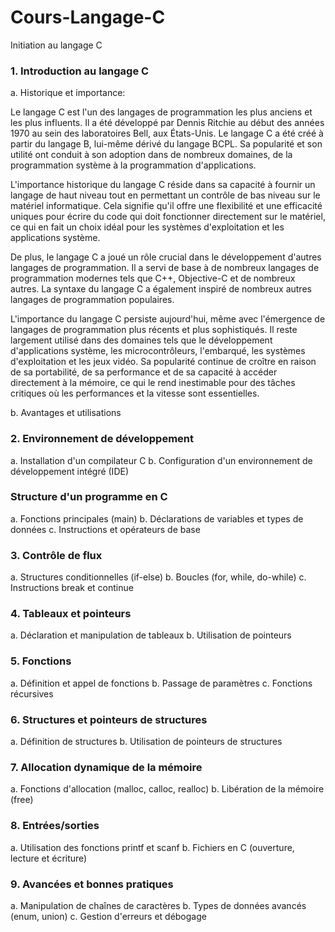 # Cours-Langage-C
Initiation au langage C
### 1. Introduction au langage C
 a. Historique et importance:
 
 Le langage C est l'un des langages de programmation les plus anciens et les plus influents. Il a été développé par Dennis Ritchie au début des années 1970 au sein des laboratoires Bell, aux États-Unis. Le langage C a été créé à partir du langage B, lui-même dérivé du langage BCPL. Sa popularité et son utilité ont conduit à son adoption dans de nombreux domaines, de la programmation système à la programmation d'applications.

L'importance historique du langage C réside dans sa capacité à fournir un langage de haut niveau tout en permettant un contrôle de bas niveau sur le matériel informatique. Cela signifie qu'il offre une flexibilité et une efficacité uniques pour écrire du code qui doit fonctionner directement sur le matériel, ce qui en fait un choix idéal pour les systèmes d'exploitation et les applications système.

De plus, le langage C a joué un rôle crucial dans le développement d'autres langages de programmation. Il a servi de base à de nombreux langages de programmation modernes tels que C++, Objective-C et de nombreux autres. La syntaxe du langage C a également inspiré de nombreux autres langages de programmation populaires.

L'importance du langage C persiste aujourd'hui, même avec l'émergence de langages de programmation plus récents et plus sophistiqués. Il reste largement utilisé dans des domaines tels que le développement d'applications système, les microcontrôleurs, l'embarqué, les systèmes d'exploitation et les jeux vidéo. Sa popularité continue de croître en raison de sa portabilité, de sa performance et de sa capacité à accéder directement à la mémoire, ce qui le rend inestimable pour des tâches critiques où les performances et la vitesse sont essentielles.

 b. Avantages et utilisations
### 2. Environnement de développement
 a. Installation d'un compilateur C
 b. Configuration d'un environnement de développement intégré (IDE)
### Structure d'un programme en C
a. Fonctions principales (main)
b. Déclarations de variables et types de données
c. Instructions et opérateurs de base

### 3. Contrôle de flux
a. Structures conditionnelles (if-else)
b. Boucles (for, while, do-while)
c. Instructions break et continue

### 4. Tableaux et pointeurs
a. Déclaration et manipulation de tableaux
b. Utilisation de pointeurs

### 5. Fonctions
a. Définition et appel de fonctions
b. Passage de paramètres
c. Fonctions récursives

### 6. Structures et pointeurs de structures
a. Définition de structures
b. Utilisation de pointeurs de structures

### 7. Allocation dynamique de la mémoire
a. Fonctions d'allocation (malloc, calloc, realloc)
b. Libération de la mémoire (free)

### 8. Entrées/sorties
a. Utilisation des fonctions printf et scanf
b. Fichiers en C (ouverture, lecture et écriture)

### 9. Avancées et bonnes pratiques
a. Manipulation de chaînes de caractères
b. Types de données avancés (enum, union)
c. Gestion d'erreurs et débogage

